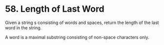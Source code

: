 # 58. Length of Last Word

Given a string s consisting of words and spaces, return the length of the last word in the string.

A word is a maximal substring consisting of non-space characters only.
